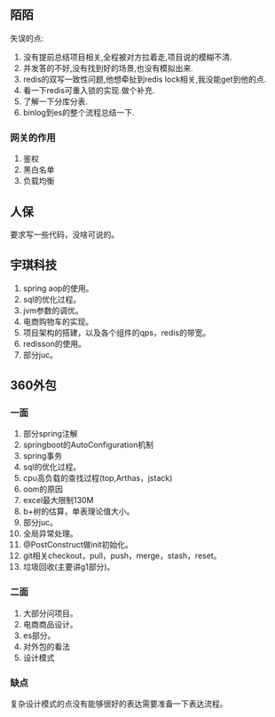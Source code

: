 ## 陌陌

失误的点:

1. 没有提前总结项目相关,全程被对方拉着走,项目说的模糊不清.
2. 并发答的不好,没有找到好的场景,也没有模拟出来.
3. redis的双写一致性问题,他想牵扯到redis lock相关,我没能get到他的点.
4. 看一下redis可重入锁的实现.做个补充.
5. 了解一下分库分表.
6. binlog到es的整个流程总结一下.

### 网关的作用

1. 鉴权
2. 黑白名单
3. 负载均衡

## 人保

要求写一些代码，没啥可说的。

## 宇琪科技

1. spring aop的使用。
2. sql的优化过程。
3. jvm参数的调优。
4. 电商购物车的实现。
5. 项目架构的搭建，以及各个组件的qps，redis的带宽。
6. redisson的使用。
7. 部分juc。

## 360外包

### 一面

1. 部分spring注解
2. springboot的AutoConfiguration机制
3. spring事务
4. sql的优化过程。
5. cpu高负载的查找过程(top,Arthas，jstack)
6. oom的原因
7. excel最大限制130M
8. b+树的估算，单表理论值大小。
9. 部分juc。
10. 全局异常处理。
11. @PostConstruct做init初始化。
12. git相关checkout，pull，push，merge，stash，reset。
13. 垃圾回收(主要讲g1部分)。

### 二面

1. 大部分问项目。
2. 电商商品设计。
3. es部分。
4. 对外包的看法
5. 设计模式

### 缺点

复杂设计模式的点没有能够很好的表达需要准备一下表达流程。